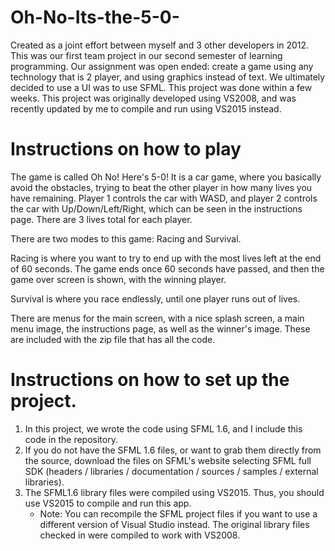 # Oh-No-Its-the-5-0-
Created as a joint effort between myself and 3 other developers in 2012. This was our first team project in our second semester of learning programming. Our assignment was open ended: create a game using any technology that is 2 player, and using graphics instead of text. 
We ultimately decided to use a UI was to use SFML. 
This project was done within a few weeks. This project was originally developed using VS2008, and was recently updated by me to compile and run using VS2015 instead. 

  
# Instructions on how to play 
The game is called Oh No! Here's 5-0! It is a car game, where you basically avoid the obstacles, trying to beat
the other player in how many lives you have remaining. Player 1 controls the car with WASD, and player 2 controls
the car with Up/Down/Left/Right, which can be seen in the instructions page. There are 3 lives total for each player.

There are two modes to this game: Racing and Survival. 

Racing is where you want to try to end up with the most lives left at the end of 60 seconds. The game ends 
once 60 seconds have passed, and then the game over screen is shown, with the winning player.

Survival is where you race endlessly, until one player runs out of lives. 

There are menus for the main screen, with a nice splash screen, a main menu image, the instructions page, as
well as the winner's image. These are included with the zip file that has all the code.


# Instructions on how to set up the project.
1. In this project, we wrote the code using SFML 1.6, and I include this code in the repository.
2. If you do not have the SFML 1.6 files, or want to grab them directly from the source, download the files on SFML's website
  selecting SFML full SDK (headers / libraries / documentation / sources / samples / external libraries).
3. The SFML1.6 library files were compiled using VS2015. Thus, you should use VS2015 to compile and run this app.
   - Note: You can recompile the SFML project files if you want to use a different version of Visual Studio instead. The original library files checked in were compiled to work with VS2008. 
